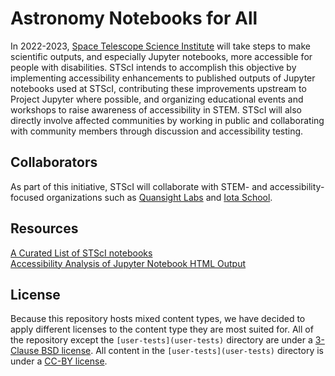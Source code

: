 # Astronomy Notebooks for All

In 2022-2023, [Space Telescope Science Institute](https://www.stsci.edu/) will take steps to make scientific outputs, and especially Jupyter notebooks, more accessible for people with disabilities. STScI intends to accomplish this objective by implementing accessibility enhancements to published outputs of Jupyter notebooks used at STScI, contributing these improvements upstream to Project Jupyter where possible, and organizing educational events and workshops to raise awareness of accessibility in STEM. STScI will also directly involve affected communities by working in public and collaborating with community members through discussion and accessibility testing.

## Collaborators

As part of this initiative, STScI will collaborate with STEM- and accessibility-focused organizations such as [Quansight Labs](https://www.quansight.com/labs) and [Iota School](https://iotaschool.com/).

## Resources

[A Curated List of STScI notebooks](https://github.com/spacetelescope/notebooks)  
[Accessibility Analysis of Jupyter Notebook HTML Output](https://www.youtube.com/watch?v=KsUF_HjA97U&t=253s)  

## License

Because this repository hosts mixed content types, we have decided to apply different licenses to the content type they are most suited for. All of the repository except the `[user-tests](user-tests)` directory are under a [3-Clause BSD license](LICENSE). All content in the `[user-tests](user-tests)` directory is under a [CC-BY license](https://creativecommons.org/licenses/by/4.0/).





